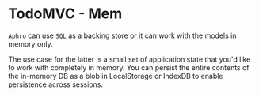 # TodoMVC - Mem

`Aphro` can use `SQL` as a backing store or it can work with the models in memory only.

The use case for the latter is a small set of application state that you'd like to work with completely in memory. You can persist the entire contents of the in-memory DB as a blob in LocalStorage or IndexDB to enable persistence across sessions.